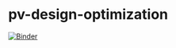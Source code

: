 # pv-design-optimization

[![Binder](https://mybinder.org/badge_logo.svg)](https://mybinder.org/v2/gh/albertopastormr/pv-design-optimization/master?filepath=solar_optimum.ipynb)
